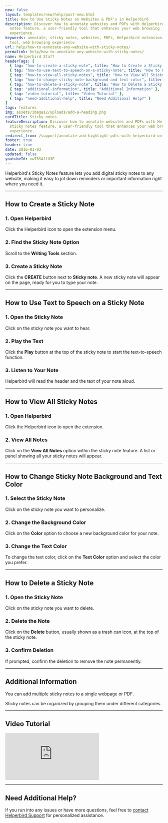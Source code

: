 ```yaml
---
new: false
layout: templates/new/help/post-new.html
title: How to Use Sticky Notes on Websites & PDF's in Helperbird
description: Discover how to annotate websites and PDFs with Helperbird's sticky
  notes feature, a user-friendly tool that enhances your web browsing
  experience.
keywords: annotate, sticky notes, websites, PDFs, Helperbird extension, browser
  tool, web browsing experience
url: help/how-to-annotate-any-website-with-sticky-notes/
permalink: help/how-to-annotate-any-website-with-sticky-notes/
name: Helperbird Staff
headerTags: [
  { tag: "how-to-create-a-sticky-note", title: "How to Create a Sticky Note" },
  { tag: "how-to-use-text-to-speech-on-a-sticky-note", title: "How to Use Text to Speech on a Sticky Note" },
  { tag: "how-to-view-all-sticky-notes", title: "How to View All Sticky Notes" },
  { tag: "how-to-change-sticky-note-background-and-text-color", title: "How to Change Sticky Note Background and Text Color" },
  { tag: "how-to-delete-a-sticky-note", title: "How to Delete a Sticky Note" },
  { tag: "additional-information", title: "Additional Information" },
  { tag: "video-tutorial", title: "Video Tutorial" },
  { tag: "need-additional-help", title: "Need Additional Help?" }
]
tags: features
img: assets/images2/uploads/add-a-heading.png
cardTitle: Sticky notes
featureDescription: Discover how to annotate websites and PDFs with Helperbird's
  sticky notes feature, a user-friendly tool that enhances your web browsing
  experience.
redirect_from: /support/annotate-and-highlight-pdfs-with-helperbird-online-extension/
footer: true
header: true
date: 2016-01-03
updated: false
youtubeId: vwT8SAJfU3E
---
```




Helperbird's Sticky Notes feature lets you add digital sticky notes to any website, making it easy to jot down reminders or important information right where you need it.

---

## How to Create a Sticky Note

### 1. Open Helperbird

Click the Helperbird icon to open the extension menu.

### 2. Find the Sticky Note Option

Scroll to the **Writing Tools** section.

### 3. Create a Sticky Note

Click the **CREATE** button next to **Sticky note**. A new sticky note will appear on the page, ready for you to type your note.

---

## How to Use Text to Speech on a Sticky Note

### 1. Open the Sticky Note

Click on the sticky note you want to hear.

### 2. Play the Text

Click the **Play** button at the top of the sticky note to start the text-to-speech function.

### 3. Listen to Your Note

Helperbird will read the header and the text of your note aloud.

---

## How to View All Sticky Notes

### 1. Open Helperbird

Click the Helperbird icon to open the extension.

### 2. View All Notes

Click on the **View All Notes** option within the sticky note feature. A list or panel showing all your sticky notes will appear.

---

## How to Change Sticky Note Background and Text Color

### 1. Select the Sticky Note

Click on the sticky note you want to personalize.

### 2. Change the Background Color

Click on the **Color** option to choose a new background color for your note.

### 3. Change the Text Color

To change the text color, click on the **Text Color** option and select the color you prefer.

---

## How to Delete a Sticky Note

### 1. Open the Sticky Note

Click on the sticky note you want to delete.

### 2. Delete the Note

Click on the **Delete** button, usually shown as a trash can icon, at the top of the sticky note.

### 3. Confirm Deletion

If prompted, confirm the deletion to remove the note permanently.

---

## Additional Information

You can add multiple sticky notes to a single webpage or PDF.

Sticky notes can be organized by grouping them under different categories.

---

## Video Tutorial

<div class="aspect-w-16 aspect-h-9 mt-12 mb-12">
<iframe id="videos" src="https://www.youtube-nocookie.com/embed/jX3vbq5GD5k" title="YouTube video player" frameborder="0" allow="accelerometer; autoplay; clipboard-write; encrypted-media; gyroscope; picture-in-picture; web-share" allowfullscreen></iframe>
</div>

---

## Need Additional Help?

If you run into any issues or have more questions, feel free to [contact Helperbird Support](/support) for personalized assistance.
